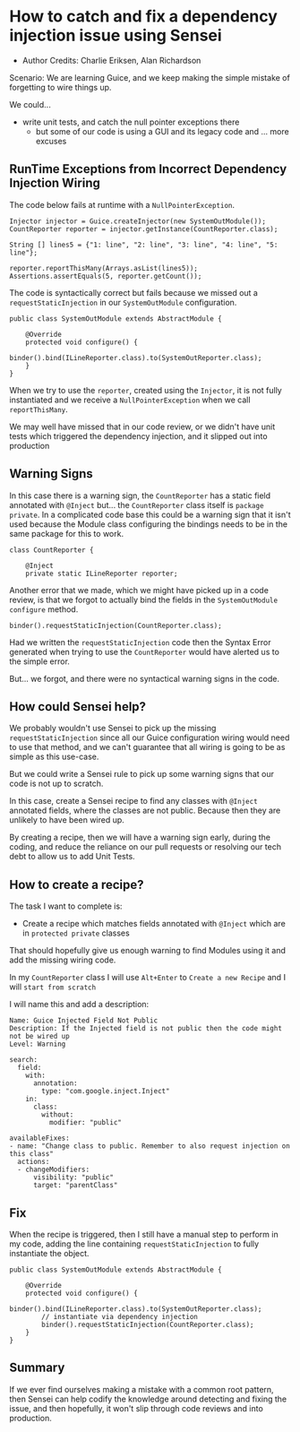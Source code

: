 # How to catch and fix a dependency injection issue using Sensei

- Author Credits: Charlie Eriksen, Alan Richardson

Scenario: We are learning Guice, and we keep making the simple mistake of
forgetting to wire things up.

We could...

- write unit tests, and catch the null pointer exceptions there
    - but some of our code is using a GUI and its legacy code and ... more excuses


## RunTime Exceptions from Incorrect Dependency Injection Wiring

The code below fails at runtime with a `NullPointerException`.

~~~~~~~~
Injector injector = Guice.createInjector(new SystemOutModule());
CountReporter reporter = injector.getInstance(CountReporter.class);

String [] lines5 = {"1: line", "2: line", "3: line", "4: line", "5: line"};

reporter.reportThisMany(Arrays.asList(lines5));
Assertions.assertEquals(5, reporter.getCount());
~~~~~~~~

The code is syntactically correct but fails because we missed out a `requestStaticInjection` in our `SystemOutModule` configuration.

~~~~~~~~
public class SystemOutModule extends AbstractModule {

    @Override
    protected void configure() {
        binder().bind(ILineReporter.class).to(SystemOutReporter.class);
    }
}
~~~~~~~~

When we try to use the `reporter`, created using the `Injector`, it is not fully instantiated and we receive a `NullPointerException` when we call `reportThisMany`.

We may well have missed that in our code review, or we didn't have unit tests which triggered the dependency injection, and it slipped out into production

## Warning Signs

In this case there is a warning sign, the `CountReporter` has a static field annotated with `@Inject` but... the `CountReporter` class itself is `package private`. In a complicated code base this could be a warning sign that it isn't used because the Module class configuring the bindings needs to be in the same package for this to work.

~~~~~~~~
class CountReporter {

    @Inject
    private static ILineReporter reporter;
~~~~~~~~

Another error that we made, which we might have picked up in a code review, is that we forgot to actually bind the fields in the `SystemOutModule` `configure` method.

~~~~~~~~
binder().requestStaticInjection(CountReporter.class);
~~~~~~~~

Had we written the `requestStaticInjection` code then the Syntax Error generated when trying to use the `CountReporter` would have alerted us to the simple error.

But... we forgot, and there were no syntactical warning signs in the code.

## How could Sensei help?

We probably wouldn't use Sensei to pick up the missing `requestStaticInjection` since all
our Guice configuration wiring would need to use that method, and we can't guarantee that
all wiring is going to be as simple as this use-case.

But we could write a Sensei rule to pick up some warning signs that our code is not up to scratch.

In this case, create a Sensei recipe to find any classes with `@Inject` annotated fields, where the classes are not public. Because then they are unlikely to have been wired up.

By creating a recipe, then we will have a warning sign early, during the coding, and reduce the reliance on our pull requests or resolving our tech debt to allow us to add Unit Tests.

## How to create a recipe?

The task I want to complete is:

- Create a recipe which matches fields annotated with `@Inject` which are in `protected private` classes

That should hopefully give us enough warning to find Modules using it and add the missing wiring code.

In my `CountReporter` class I will use `Alt+Enter` to `Create a new Recipe` and I will `start from scratch`

I will name this and add a description:

~~~~~~~~
Name: Guice Injected Field Not Public
Description: If the Injected field is not public then the code might not be wired up
Level: Warning
~~~~~~~~

~~~~~~~~
search:
  field:
    with:
      annotation:
        type: "com.google.inject.Inject"
    in:
      class:
        without:
          modifier: "public"
~~~~~~~~

~~~~~~~~
availableFixes:
- name: "Change class to public. Remember to also request injection on this class"
  actions:
  - changeModifiers:
      visibility: "public"
      target: "parentClass"
~~~~~~~~

## Fix

When the recipe is triggered, then I still have a manual step to perform in my code, adding the line containing `requestStaticInjection` to fully instantiate the object.

~~~~~~~~
public class SystemOutModule extends AbstractModule {

    @Override
    protected void configure() {
        binder().bind(ILineReporter.class).to(SystemOutReporter.class);
        // instantiate via dependency injection
        binder().requestStaticInjection(CountReporter.class);
    }
}
~~~~~~~~

## Summary

If we ever find ourselves making a mistake with a common root pattern, then Sensei can help codify the knowledge around detecting and fixing the issue, and then hopefully, it won't slip through code reviews and into production.